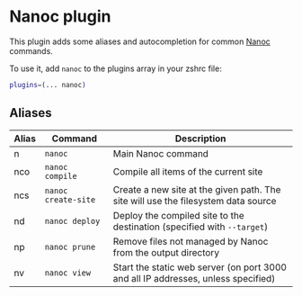 # Nanoc plugin

This plugin adds some aliases and autocompletion for common [Nanoc](https://nanoc.ws) commands.

To use it, add `nanoc` to the plugins array in your zshrc file:

```zsh
plugins=(... nanoc)
```

## Aliases

| Alias | Command               | Description                                                                       |
|-------|-----------------------|-----------------------------------------------------------------------------------|
| n     | `nanoc`               | Main Nanoc command                                                                |
| nco   | `nanoc compile`       | Compile all items of the current site                                             |
| ncs   | `nanoc create-site`   | Create a new site at the given path. The site will use the filesystem data source |
| nd    | `nanoc deploy`        | Deploy the compiled site to the destination (specified with `--target`)           |
| np    | `nanoc prune`         | Remove files not managed by Nanoc from the output directory                       |
| nv    | `nanoc view`          | Start the static web server (on port 3000 and all IP addresses, unless specified) |
